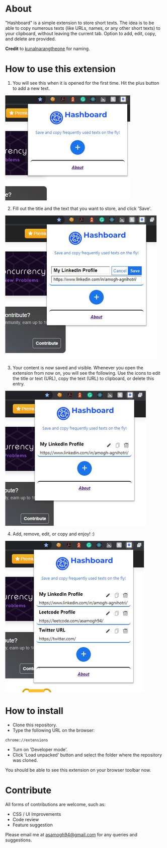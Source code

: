 # About

"Hashboard" is a simple extension to store short texts. The idea is to be able to copy numerous texts (like URLs, names, or any other short texts) to your clipboard, without leaving the current tab. Option to add, edit, copy, and delete are provided.

**Credit** to [kunalnarangtheone](https://github.com/kunalnarangtheone/) for naming.

# How to use this extension

1. You will see this when it is opened for the first time. Hit the plus button to add a new text.

![Alt](https://github.com/amogh94/hashboard/blob/master/screenshots/readme1.JPG "First Time")

2. Fill out the title and the text that you want to store, and click 'Save'. 

![Alt](https://github.com/amogh94/hashboard/blob/master/screenshots/readme2.JPG "Adding a new text")

3. Your content is now saved and visible. Whenever you open the extension from now on, you will see the following. Use the icons to edit the title or text (URL), copy the text (URL) to clipboard, or delete this entry.

![Alt](https://github.com/amogh94/hashboard/blob/master/screenshots/readme3.JPG "Added a new text")

4. Add, remove, edit, or copy and enjoy! :)

![Alt](https://github.com/amogh94/hashboard/blob/master/screenshots/readme4.JPG "Added a new text")

# How to install

- Clone this repository.
- Type the following URL on the browser:
```
chrome://extensions
```
- Turn on 'Developer mode'.
- Click 'Load unpacked' button and select the folder where the repository was cloned.

You should be able to see this extension on your browser toolbar now.

# Contribute

All forms of contributions are welcome, such as:
- CSS / UI Improvements
- Code review
- Feature suggestion

Please email me at asamogh94@gmail.com for any queries and suggestions.
